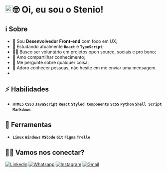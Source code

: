 # <img src="https://user-images.githubusercontent.com/1303154/88677602-1635ba80-d120-11ea-84d8-d263ba5fc3c0.gif" width="24px" alt="hi">🤓 <strong>Oi, eu sou o Stenio!</strong></h1>

## ℹ️ **Sobre**

- 💼 Sou **Desenvolvedor Front-end** com foco em UX;
- 🌱 Estudando atualmente **`React`** e **`TypeScript`**;
- 🤝🏼 Busco ser voluntário em projetos open source, sociais e pro bono;
- 🤍 Amo compartilhar conhecimento;
- 💬 Me pergunte sobre qualquer coisa;
- 💌 Adoro conhecer pessoas, não hesite em me enviar uma mensagem.
-

## ⚡ **Habilidades**

- **`HTML5`** **`CSS3`** **`JavaScript`** **`React`** **`Styled Components`** **`SCSS`** **`Python`** **`Shell Script`** **`Markdown`**

## 🧰 **Ferramentas**

- **`Linux`** **`Windows`** **`VSCode`** **`Git`** **`Figma`** **`Trello`**

## 🙋🏻 **Vamos nos conectar?**

[
![Linkedin](https://img.shields.io/badge/LinkedIn-2d2d2d?style=for-the-badge&logo=linkedin&logoColor=00FFFF&link=https://www.linkedin.com/in/stenioas/)](https://www.linkedin.com/in/stenioas/)
[
![Whatsapp](https://img.shields.io/badge/Whatsapp-2d2d2d?style=for-the-badge&logo=whatsapp&logoColor=00FFFF&link=https://api.whatsapp.com/send?phone=5585988147879&text=Oi%2C%20Stenio!%20Tudo%20bem%3F%20Te%20vi%20no%20Github!%20Podemos%20conversar%3F/)](https://api.whatsapp.com/send?phone=5585988147879&text=Oi%2C%20Stenio!%20Tudo%20bem%3F%20Te%20vi%20no%20Github!%20Podemos%20conversar%3F/)
[
![Instagram](https://img.shields.io/badge/Instagram-2d2d2d?style=for-the-badge&logo=instagram&logoColor=00FFFF&link=https://www.instagram.com/stenioas)](https://www.instagram.com/in/stenioas/)
[
![Gmail](https://img.shields.io/badge/Gmail-2d2d2d?style=for-the-badge&logo=gmail&logoColor=00FFFF&link=mailto:stenioas@gmail.com)](mailto:stenioas@gmail.com)
